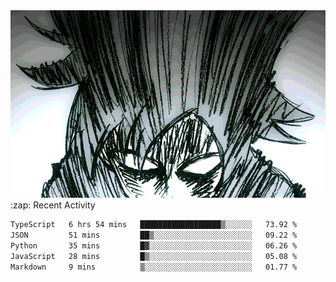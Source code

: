 <body>
<h1 align="center"></h1>
<br>
<div align="center">
<img width="auto" height="300" src="Img/mobFreakoutLonger.gif"/>
</div>
</div>
:zap: Recent Activity

<!--START_SECTION:waka-->

```txt
TypeScript   6 hrs 54 mins   ██████████████████▒░░░░░░   73.92 %
JSON         51 mins         ██▒░░░░░░░░░░░░░░░░░░░░░░   09.22 %
Python       35 mins         █▓░░░░░░░░░░░░░░░░░░░░░░░   06.26 %
JavaScript   28 mins         █▒░░░░░░░░░░░░░░░░░░░░░░░   05.08 %
Markdown     9 mins          ▒░░░░░░░░░░░░░░░░░░░░░░░░   01.77 %
```

<!--END_SECTION:waka-->
